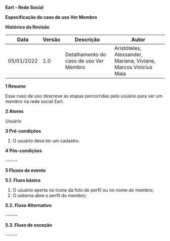 **Eart - Rede Social**

**Especificação do caso de uso
Ver Membro**

**Histórico da Revisão**



| **Data**   | **Versão** | **Descrição**                              | **Autor**                                                    |
| ---------- | ---------- | ------------------------------------------ | ------------------------------------------------------------ |
| 05/01/2022 | 1.0        | Detalhamento do caso de uso Ver Membro | Aristóteles, Alexsander, Mariana, Viviane, Marcos Vinícius Maia |

**1 Resumo**

Esse caso de uso descreve as etapas percorridas pelo usuário para ver um membro na rede social Eart.

**2 Atores**

Usuário

**3 Pré-condições**

1. O usuário deve ter um cadastro.

**4 Pós-condições**

\------

**5 Fluxos de evento**

**5.1. Fluxo básico**
1. O usuário aperta no ícone da foto de perfil ou no nome do membro;
2. O sistema abre o perfil do membro;

**5.2. Fluxo Alternativo**

\------

**5.3. Fluxo de exceção**

\------
